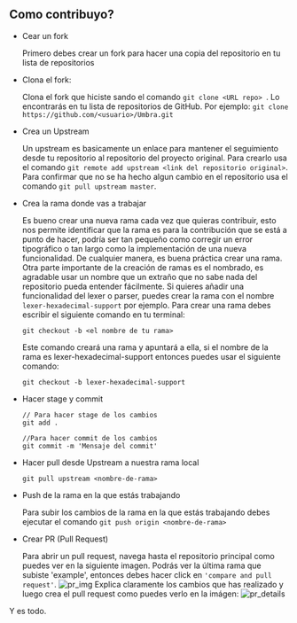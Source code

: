 ## Como contribuyo?

- Cear un fork
    
    Primero debes crear un fork para hacer una copia del        repositorio en tu lista de repositorios
- Clona el fork:
    
    Clona el fork que hiciste sando el comando  ```git clone <URL repo> ```. Lo encontrarás en tu lista de repositorios de GitHub. Por ejemplo: ```git clone https://github.com/<usuario>/Umbra.git ```
- Crea un Upstream

    Un upstream es basicamente un enlace para mantener el seguimiento desde tu repositorio al repositorio del proyecto original. Para crearlo usa el comando ```git remote add upstream <link del repositorio original>```. Para confirmar que no se ha hecho algun cambio en el repositorio usa el comando ```git pull upstream master```.

- Crea la rama donde vas a trabajar

    Es bueno crear una nueva rama cada vez que quieras contribuir, esto nos permite identificar que la rama es para la contribución que se está a punto de hacer, podría ser tan pequeño como corregir un error tipográfico o tan largo como la implementación de una nueva funcionalidad. De cualquier manera, es buena práctica crear una rama. Otra parte importante de la creación de ramas es el nombrado, es agradable usar un nombre que un extraño que no sabe nada del repositorio pueda entender fácilmente. Si quieres añadir una funcionalidad del lexer o parser, puedes crear la rama con el nombre ```lexer-hexadecimal-support``` por ejemplo. 
    Para crear una rama debes escribir el siguiente comando en tu terminal:

    ```git checkout -b <el nombre de tu rama>```

    Este comando creará una rama y apuntará a ella, si el nombre de la rama es lexer-hexadecimal-support entonces puedes usar el siguiente comando:

    ```git checkout -b lexer-hexadecimal-support```

- Hacer stage y commit

    ```
    // Para hacer stage de los cambios
    git add .

    //Para hacer commit de los cambios
    git commit -m 'Mensaje del commit'
    ```
- Hacer pull desde Upstream a nuestra rama local

    ```git pull upstream <nombre-de-rama>```

- Push de la rama en la que estás trabajando

    Para subir los cambios de la rama en la que estás trabajando debes ejecutar el comando ```git push origin <nombre-de-rama>```

- Crear PR (Pull Request)

    Para abrir un pull request, navega hasta el repositorio principal como puedes ver en la siguiente imagen. Podrás ver la última rama que subiste 'example', entonces debes hacer click en ```'compare and pull request'```.
    ![pr_img]()
    Explica claramente los cambios que has realizado y luego crea el pull request como puedes verlo en la imágen:
    ![pr_details]()

Y es todo.
